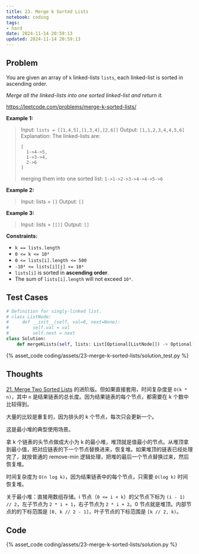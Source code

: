 ```yaml
---
title: 23. Merge k Sorted Lists
notebook: coding
tags:
- hard
date: 2024-11-14 20:59:13
updated: 2024-11-14 20:59:13
---
```

## Problem

You are given an array of `k` linked-lists `lists`, each linked-list is sorted in ascending order.

_Merge all the linked-lists into one sorted linked-list and return it._

<https://leetcode.com/problems/merge-k-sorted-lists/>

**Example 1:**

> Input: `lists = [[1,4,5],[1,3,4],[2,6]]`
> Output: `[1,1,2,3,4,4,5,6]`
> Explanation: The linked-lists are:
>
> ``` text
> [
>   1->4->5,
>   1->3->4,
>   2->6
> ]
> ```
>
> merging them into one sorted list:
> `1->1->2->3->4->4->5->6`

**Example 2:**

> Input: lists = `[]`
> Output: `[]`

**Example 3:**

> Input: lists = `[[]]`
> Output: `[]`

**Constraints:**

- `k == lists.length`
- `0 <= k <= 10⁴`
- `0 <= lists[i].length <= 500`
- `-10⁴ <= lists[i][j] <= 10⁴`
- `lists[i]` is sorted in **ascending order**.
- The sum of `lists[i].length` will not exceed `10⁴`.

## Test Cases

``` python
# Definition for singly-linked list.
# class ListNode:
#     def __init__(self, val=0, next=None):
#         self.val = val
#         self.next = next
class Solution:
    def mergeKLists(self, lists: List[Optional[ListNode]]) -> Optional[ListNode]:
```

{% asset_code coding/assets/23-merge-k-sorted-lists/solution_test.py %}

## Thoughts

[21. Merge Two Sorted Lists](21-merge-two-sorted-lists) 的进阶版。但如果直接套用，时间复杂度是 `O(k * n)`，其中 `n` 是结果链表的总长度。因为结果链表的每个节点，都需要在 k 个数中比较得到。

大量的比较是重复的，因为排头的 k 个节点，每次只会更新一个。

这是最小堆的典型使用场景。

拿 k 个链表的头节点做成大小为 k 的最小堆，堆顶就是值最小的节点。从堆顶拿到最小值，把对应链表的下一个节点替换进来，恢复堆。如果堆顶的链表已经处理完了，就按普通的 remove-min 逻辑处理，把堆的最后一个节点替换过来，然后恢复堆。

时间复杂度为 `O(n log k)`，因为结果链表中的每个节点，只需要 `O(log k)` 时间恢复堆。

关于最小堆：直接用数组存储。i 节点（`0 <= i < k`）的父节点下标为 `(i - 1) // 2`，左子节点为 `2 * i + 1`，右子节点为 `2 * i + 2`。0 节点就是堆顶。内部节点的的下标范围是 `[0, k // 2 - 1]`，叶子节点的下标范围是 `[k // 2, k)`。

## Code

{% asset_code coding/assets/23-merge-k-sorted-lists/solution.py %}
